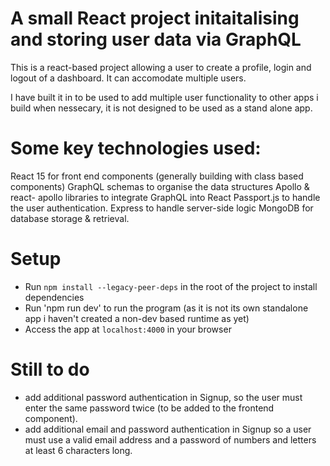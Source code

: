 

# A small React project initaitalising and storing user data via GraphQL

This is a react-based project allowing a user to create a profile, login and logout of a dashboard. It can accomodate multiple users.

I have built it in to be used to add multiple user functionality to other apps i build when nessecary, it is not designed to be used as a stand alone app.

# Some key technologies used:
React 15 for front end components (generally building with class based components)
GraphQL schemas to organise the data structures
Apollo & react- apollo libraries to integrate GraphQL into React
Passport.js to handle the user authentication.
Express to handle server-side logic
MongoDB for database storage & retrieval.

# Setup

- Run `npm install --legacy-peer-deps` in the root of the project to install dependencies
- Run 'npm run dev' to run the program (as it is not its own standalone app i haven't created a non-dev based runtime as yet)
- Access the app at `localhost:4000` in your browser
  
# Still to do

- add additional password authentication in Signup, so the user must enter the same password twice (to be added to the frontend component).
- add additional email and password authentication in Signup so a user must use a valid email address and a password of numbers and letters at least 6 characters long.
